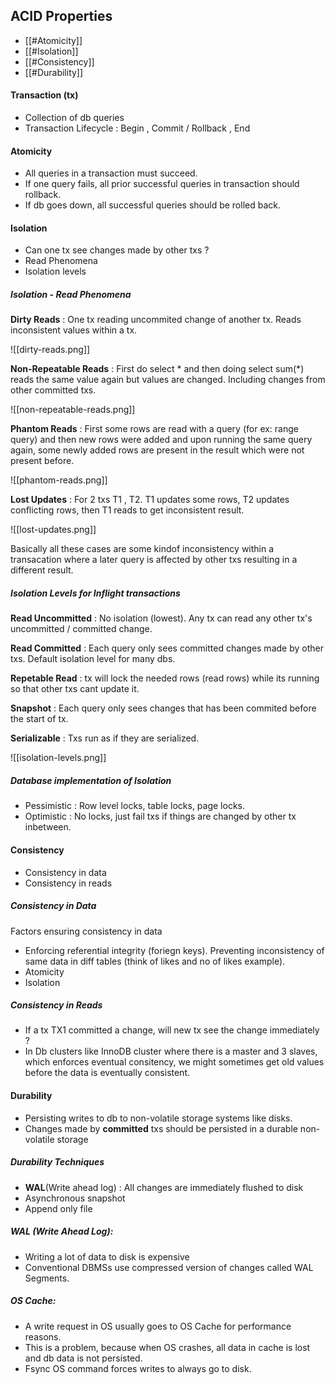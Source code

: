 ## ACID Properties
- [[#Atomicity]]
- [[#Isolation]]
- [[#Consistency]]
- [[#Durability]]

#### Transaction (tx)
- Collection of db queries
- Transaction Lifecycle : Begin , Commit / Rollback , End

#### Atomicity
- All queries in a transaction must succeed.
- If one query fails, all prior successful queries in transaction should rollback.
- If db goes down, all successful queries should be rolled back.

#### Isolation
- Can one tx see changes made by other txs ?
- Read Phenomena
- Isolation levels

##### Isolation - Read Phenomena
__Dirty Reads__ : One tx reading uncommited change of another tx. Reads inconsistent values within a tx.

![[dirty-reads.png]]

__Non-Repeatable Reads__ : First do select \* and then doing select sum(\*) reads the same value again but values are changed. Including changes from other committed txs.

![[non-repeatable-reads.png]]

__Phantom Reads__ : First some rows are read with a query (for ex: range query) and then new rows were added and upon running the same query again, some newly added rows are present in the result which were not present before.

![[phantom-reads.png]]

__Lost Updates__ : For 2 txs T1 , T2. T1 updates some rows, T2 updates conflicting rows, then T1 reads to get inconsistent result.

![[lost-updates.png]]

Basically all these cases are some kindof inconsistency within a transacation where a later query is affected by other txs resulting in a different result.

##### Isolation Levels for Inflight transactions
__Read Uncommitted__ : No isolation (lowest). Any tx can read any other tx's uncommitted / committed change.

__Read Committed__ : Each query only sees committed changes made by other txs. Default isolation level for many dbs.

__Repetable Read__ : tx will lock the needed rows (read rows) while its running so that other txs cant update it.

__Snapshot__ : Each query only sees changes that has been commited before the start of tx. 

__Serializable__ :  Txs run as if they are serialized.

![[isolation-levels.png]]


##### Database implementation of Isolation
- Pessimistic : Row level locks, table locks, page locks.
- Optimistic : No locks, just fail txs if things are changed by other tx inbetween.

#### Consistency
- Consistency in data
- Consistency in reads

##### Consistency in Data
Factors ensuring consistency in data
- Enforcing referential integrity (foriegn keys). Preventing inconsistency of same data in diff tables (think of likes and no of likes example).
- Atomicity 
- Isolation

##### Consistency in  Reads
- If a tx TX1 committed a change, will new tx see the change immediately ? 
- In Db clusters like InnoDB cluster where there is a master and 3 slaves, which enforces eventual consitency, we might sometimes get old values before the data is eventually consistent.

#### Durability
- Persisting writes to db to non-volatile storage systems like disks.
- Changes made by __committed__ txs should be persisted in a durable non-volatile storage

##### Durability Techniques
- __WAL__(Write ahead log) :  All changes are immediately flushed to disk
- Asynchronous snapshot
- Append only file

##### WAL (Write Ahead Log): 
- Writing a lot of data to disk is expensive
- Conventional DBMSs use compressed version of changes called WAL Segments.

##### OS Cache:
- A write request in OS usually goes to OS Cache for performance reasons.
- This is a problem, because when OS crashes, all data in cache is lost and db data is not persisted.
- Fsync OS command forces writes to always go to disk. 